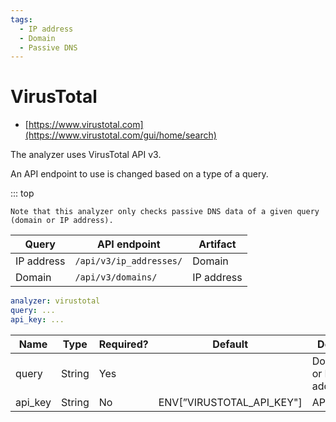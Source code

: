 ```yaml
---
tags:
  - IP address
  - Domain
  - Passive DNS
---
```


# VirusTotal

- [https://www.virustotal.com](https://www.virustotal.com/gui/home/search)

The analyzer uses VirusTotal API v3.

An API endpoint to use is changed based on a type of a query.

::: top

    Note that this analyzer only checks passive DNS data of a given query (domain or IP address).

| Query      | API endpoint            | Artifact   |
| ---------- | ----------------------- | ---------- |
| IP address | `/api/v3/ip_addresses/` | Domain     |
| Domain     | `/api/v3/domains/`      | IP address |

```yaml
analyzer: virustotal
query: ...
api_key: ...
```

| Name    | Type   | Required? | Default                   | Desc.                |
| ------- | ------ | --------- | ------------------------- | -------------------- |
| query   | String | Yes       |                           | Domain or IP address |
| api_key | String | No        | ENV[”VIRUSTOTAL_API_KEY"] | API key              |
